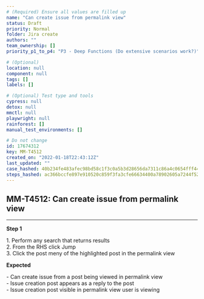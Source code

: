 ```yaml
---
# (Required) Ensure all values are filled up
name: "Can create issue from permalink view"
status: Draft
priority: Normal
folder: Jira create
authors: ""
team_ownership: []
priority_p1_to_p4: "P3 - Deep Functions (Do extensive scenarios work?)"

# (Optional)
location: null
component: null
tags: []
labels: []

# (Optional) Test type and tools
cypress: null
detox: null
mmctl: null
playwright: null
rainforest: []
manual_test_environments: []

# Do not change
id: 17674312
key: MM-T4512
created_on: "2022-01-18T22:43:12Z"
last_updated: ""
case_hashed: 40b234fe483afec98bd58c1f3c0a5b3d28656da7311c86a4c0654fff446344f16a40a67aa38bc5ec1ed6175da4e996aa
steps_hashed: ac366bccfe897e910520c859f3fa3cfe66634400a78902605a7244f5231346b2bb717b6c1084423b7cc5dcb895f3ce07
---
```


<!-- (Auto-generated) Based on frontmatter's "key" and "name" -->

## MM-T4512: Can create issue from permalink view

---

**Step 1**

1\. Perform any search that returns results\
2\. From the RHS click Jump\
3\. Click the post meny of the highlighted post in the permalink view

**Expected**

\- Can create issue from a post being viewed in permalink view\
\- Issue creation post appears as a reply to the post\
\- Issue creation post visible in permalink view user is viewing
